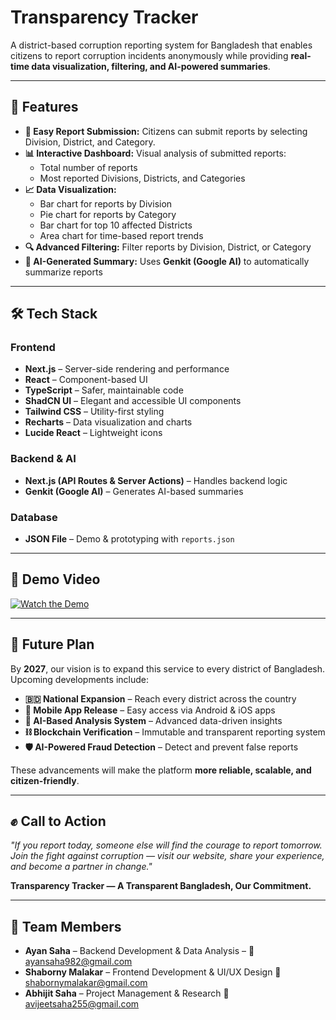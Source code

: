 # Transparency Tracker

A district-based corruption reporting system for Bangladesh that enables citizens to report corruption incidents anonymously while providing **real-time data visualization, filtering, and AI-powered summaries**.

---

## 🚀 Features

- **📝 Easy Report Submission:** Citizens can submit reports by selecting Division, District, and Category.  
- **📊 Interactive Dashboard:** Visual analysis of submitted reports:  
  - Total number of reports  
  - Most reported Divisions, Districts, and Categories  
- **📈 Data Visualization:**  
  - Bar chart for reports by Division  
  - Pie chart for reports by Category  
  - Bar chart for top 10 affected Districts  
  - Area chart for time-based report trends  
- **🔍 Advanced Filtering:** Filter reports by Division, District, or Category  
- **🤖 AI-Generated Summary:** Uses **Genkit (Google AI)** to automatically summarize reports  

---

## 🛠️ Tech Stack

### Frontend
- **Next.js** – Server-side rendering and performance  
- **React** – Component-based UI  
- **TypeScript** – Safer, maintainable code  
- **ShadCN UI** – Elegant and accessible UI components  
- **Tailwind CSS** – Utility-first styling  
- **Recharts** – Data visualization and charts  
- **Lucide React** – Lightweight icons  

### Backend & AI
- **Next.js (API Routes & Server Actions)** – Handles backend logic  
- **Genkit (Google AI)** – Generates AI-based summaries  

### Database
- **JSON File** – Demo & prototyping with `reports.json`  

---

## 🎥 Demo Video
[![Watch the Demo](https://img.youtube.com/vi/YOUR_VIDEO_ID/0.jpg)](https://www.youtube.com/watch?v=YOUR_VIDEO_ID)  


---

## 🔮 Future Plan

By **2027**, our vision is to expand this service to every district of Bangladesh. Upcoming developments include:  

- **🇧🇩 National Expansion** – Reach every district across the country  
- **📱 Mobile App Release** – Easy access via Android & iOS apps  
- **🤖 AI-Based Analysis System** – Advanced data-driven insights  
- **⛓️ Blockchain Verification** – Immutable and transparent reporting system  
- **🛡️ AI-Powered Fraud Detection** – Detect and prevent false reports  

These advancements will make the platform **more reliable, scalable, and citizen-friendly**.  

---

## ✊ Call to Action

*"If you report today, someone else will find the courage to report tomorrow.  
Join the fight against corruption — visit our website, share your experience, and become a partner in change."*  

**Transparency Tracker — A Transparent Bangladesh, Our Commitment.**  

---

## 👥 Team Members
- **Ayan Saha** – Backend Development & Data Analysis – 📩 ayansaha982@gmail.com 
- **Shaborny Malakar** – Frontend Development & UI/UX Design 📩 shabornymalakar@gmail.com 
- **Abhijit Saha** – Project Management & Research   📩 avijeetsaha255@gmail.com
